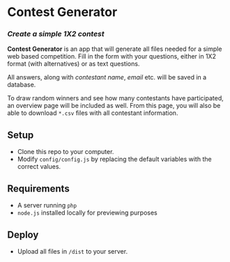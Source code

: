 # Contest Generator
### _Create a simple 1X2 contest_
__Contest Generator__ is an app that will generate all files needed for a simple web based competition. Fill in the form with your questions, either in 1X2 format (with alternatives) or as text questions.

All answers, along with _contestant name_, _email_ etc. will be saved in a database.

To draw random winners and see how many contestants have participated, an overview page will be included as well. From this page, you will also be able to download `*.csv` files with all contestant information.

## Setup
* Clone this repo to your computer.
* Modify `config/config.js` by replacing the default variables with the correct values.

## Requirements
* A server running `php`
* `node.js` installed locally for previewing purposes

## Deploy
* Upload all files in `/dist` to your server.

